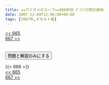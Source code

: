 ```yaml
---
title: ★★ウミガメのスープ★★666杯目 ﾀﾞﾐｱﾝの黙示録味
date: 2007-12-09T12:00:00+09:00
tags: [2007年,オカルト板]
---
```

<div class="th_left"><a href="../665"><< 665</a></div>
<div class="th_right"><a href="../667">667 >></a></div>
<br><br>
<script src="../../js/cupsoup.js"></script>
<form>
<input type="button" value="問題と解説のみにする" onClick="toggleCupsoup()">
</form>
{{< 666 >}}
<div class="th_left"><a href="../665"><< 665</a></div>
<div class="th_right"><a href="../667">667 >></a></div>